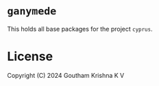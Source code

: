 # `ganymede`

This holds all base packages for the project `cyprus`.

# License

Copyright (C) 2024 Goutham Krishna K V
